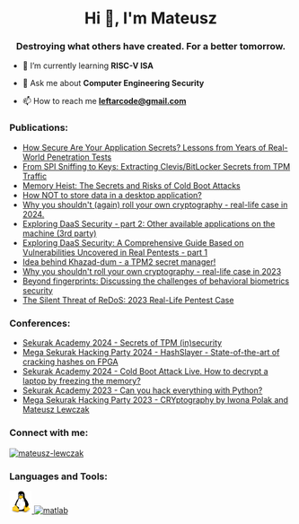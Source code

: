 <h1 align="center">Hi 👋, I'm Mateusz</h1>
<h3 align="center">Destroying what others have created. For a better tomorrow.</h3>

- 🌱 I’m currently learning **RISC-V ISA**

- 💬 Ask me about **Computer Engineering Security**

- 📫 How to reach me **leftarcode@gmail.com**
<h3 align="left">Publications:</h3>
<ul>
    <li>
        <a href="https://www.securitum.com/how_secure_are_your_application_secrets.html">How Secure Are Your Application Secrets? Lessons from Years of Real-World Penetration Tests</a>
    </li>
    <li>
        <a href="https://www.securitum.com/extracting_clevisbitlocker_secrets_from_tpm_traffic_.html">From SPI Sniffing to Keys: Extracting Clevis/BitLocker Secrets from TPM Traffic</a>
    </li>
    <li>
        <a href="https://www.securitum.com/memory_heist_the_secrets_and_risks_of_cold_boot_attacks.html">Memory Heist: The Secrets and Risks of Cold Boot Attacks</a>
    </li>
    <li>
        <a href="https://www.securitum.com/how-not-to-store-data-in-a-desktop-application.html">How NOT to store data in a desktop application?</a>
    </li>
    <li>
        <a href="https://www.securitum.com/why_you_shouldnt_roll_your_own_cryptography_2.html">Why you shouldn't (again) roll your own cryptography - real-life case in 2024.</a>
    </li>
    <li>
        <a href="https://www.securitum.com/exploring_daas_security-part-2.html">Exploring DaaS Security - part 2: Other available applications on the machine (3rd party)</a>
    </li>
    <li>
        <a href="https://www.securitum.com/exploring_daas_security.html">Exploring DaaS Security: A Comprehensive Guide Based on Vulnerabilities Uncovered in Real Pentests - part 1</a>
    </li>
    <li>
        <a href="https://pagedout.institute/download/PagedOut_003_beta1.pdf#page=32">Idea behind Khazad-dum - a TPM2 secret manager!</a>
    </li>
    <li>
        <a href="https://www.securitum.com/why_you_shouldnt_roll_your_own_cryptography_-_real-life_case_in_2023.html">Why you shouldn't roll your own cryptography - real-life case in 2023</a>
    </li>
    <li>
        <a href="https://www.securitum.com/the_challenges_of_behavioral_biometrics_security.html">Beyond fingerprints: Discussing the challenges of behavioral biometrics security</a>
    </li>
    <li>
        <a href="https://www.securitum.com/the_silent_threat_of_redos.html">The Silent Threat of ReDoS: 2023 Real-Life Pentest Case</a>
    </li>
</ul>

<h3 align="left">Conferences:</h3>
<ul>
    <li>
        <a href="https://sklep.securitum.pl/sekrety-nie-bezpieczenstwa-tpm">Sekurak Academy 2024 - Secrets of TPM (in)security</a>
    </li>
    <li>
        <a href="https://sklep.securitum.pl/mega-sekurak-hacking-party-22-maja-2023">Mega Sekurak Hacking Party 2024 - HashSlayer - State-of-the-art of cracking hashes on FPGA</a>
    </li>
    <li>
        <a href="https://sklep.securitum.pl/atak-cold-boot-na-zywo">Sekurak Academy 2024 - Cold Boot Attack Live. How to decrypt a laptop by freezing the memory?</a>
    </li>
    <li>
        <a href="https://sklep.securitum.pl/python-hacking">Sekurak Academy 2023 - Can you hack everything with Python?</a>
    </li>
    <li>
        <a href="https://sklep.securitum.pl/mega-sekurak-hacking-party-22-maja-2023">Mega Sekurak Hacking Party 2023 - CRYptography by Iwona Polak and Mateusz Lewczak</a>
    </li>
</ul>


<h3 align="left">Connect with me:</h3>
<p align="left">
<a href="https://linkedin.com/in/mateusz-lewczak" target="blank"><img align="center" src="https://raw.githubusercontent.com/rahuldkjain/github-profile-readme-generator/master/src/images/icons/Social/linked-in-alt.svg" alt="mateusz-lewczak" height="30" width="40" /></a>
</p>

<h3 align="left">Languages and Tools:</h3>
<p align="left"> <a href="https://www.linux.org/" target="_blank" rel="noreferrer"> <img src="https://raw.githubusercontent.com/devicons/devicon/master/icons/linux/linux-original.svg" alt="linux" width="40" height="40"/> </a> <a href="https://www.mathworks.com/" target="_blank" rel="noreferrer"> <img src="https://upload.wikimedia.org/wikipedia/commons/2/21/Matlab_Logo.png" alt="matlab" width="40" height="40"/> </a> </p>


